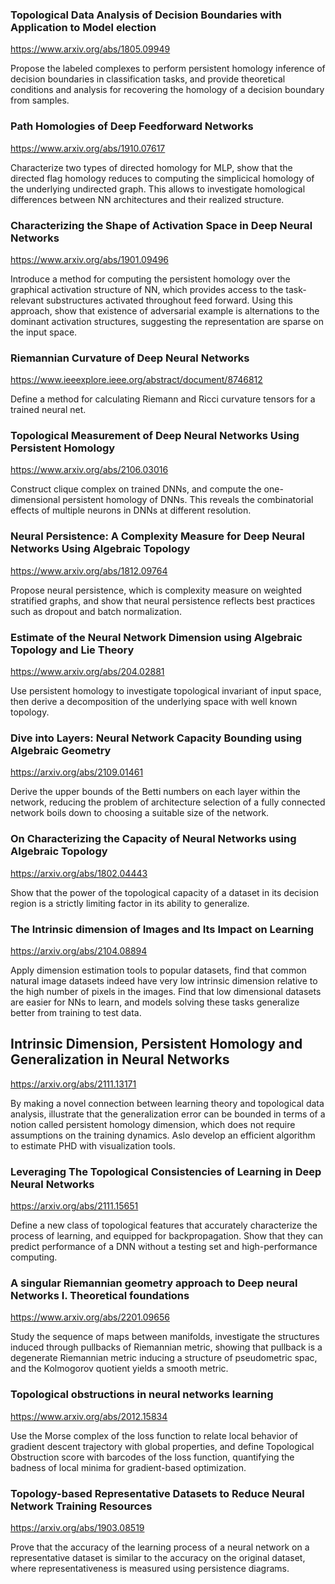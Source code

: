 
### Topological Data Analysis of Decision Boundaries with Application to Model election

<https://www.arxiv.org/abs/1805.09949>

Propose the labeled complexes to perform persistent homology inference of decision boundaries in classification tasks, and provide theoretical conditions and analysis for recovering the homology of a decision boundary from samples.

### Path Homologies of Deep Feedforward Networks

<https://www.arxiv.org/abs/1910.07617>

Characterize two types of directed homology for MLP, show that the directed flag homology reduces to computing the simplicical homology of the underlying undirected graph. This allows to investigate homological differences between NN architectures and their realized structure.

### Characterizing the Shape of Activation Space in Deep Neural Networks

<https://www.arxiv.org/abs/1901.09496>

Introduce a method for computing the persistent homology over the graphical activation structure of NN, which provides access to the task-relevant substructures activated throughout feed forward. Using this approach, show that existence of adversarial example is alternations to the dominant activation structures, suggesting the representation are sparse on the input space.

### Riemannian Curvature of Deep Neural Networks

<https://www.ieeexplore.ieee.org/abstract/document/8746812>

Define a method for calculating Riemann and Ricci curvature tensors for a trained neural net. 

### Topological Measurement of Deep Neural Networks Using Persistent Homology

<https://www.arxiv.org/abs/2106.03016>

Construct clique complex on trained DNNs, and compute the one-dimensional persistent homology of DNNs. This reveals the combinatorial effects of multiple neurons in DNNs at different resolution.

### Neural Persistence: A Complexity Measure for Deep Neural Networks Using Algebraic Topology

<https://www.arxiv.org/abs/1812.09764>

Propose neural persistence, which is complexity measure on weighted stratified graphs, and show that neural persistence reflects best practices such as dropout and batch normalization.

### Estimate of the Neural Network Dimension using Algebraic Topology and Lie Theory

<https://www.arxiv.org/abs/204.02881>

Use persistent homology to investigate topological invariant of input space, then derive a decomposition of the underlying space with well known topology.

### Dive into Layers: Neural Network Capacity Bounding using Algebraic Geometry

<https://arxiv.org/abs/2109.01461>

Derive the upper bounds of the Betti numbers on each layer within the network, reducing the problem of architecture selection of a fully connected network boils down to choosing a suitable size of the network.

### On Characterizing the Capacity of Neural Networks using Algebraic Topology

<https://arxiv.org/abs/1802.04443>

Show that the power of the topological capacity of a dataset in its decision region is a strictly limiting factor in its ability to generalize. 

### The Intrinsic dimension of Images and Its Impact on Learning

<https://arxiv.org/abs/2104.08894>

Apply dimension estimation tools to popular datasets, find that common natural image datasets indeed have very low intrinsic dimension relative to the high number of pixels in the images. Find that low dimensional datasets are easier for NNs to learn, and models solving these tasks generalize better from training to test data.

## Intrinsic Dimension, Persistent Homology and Generalization in Neural Networks

<https://arxiv.org/abs/2111.13171>

By making a novel connection between learning theory and topological data analysis, illustrate that the generalization error can be bounded in terms of a notion called persistent homology dimension, which does not require assumptions on the training dynamics. Aslo develop an efficient algorithm to estimate PHD with visualization tools.

### Leveraging The Topological Consistencies of Learning in Deep Neural Networks

<https://arxiv.org/abs/2111.15651>

Define a new class of topological features that accurately characterize the process of learning, and equipped for backpropagation. Show that they can predict performance of a DNN without a testing set and high-performance computing.

### A singular Riemannian geometry approach to Deep neural Networks I. Theoretical foundations

<https://www.arxiv.org/abs/2201.09656>

Study the sequence of maps between manifolds, investigate the structures induced through pullbacks of Riemannian metric, showing that pullback is a degenerate Riemannian metric inducing a structure of pseudometric spac, and the Kolmogorov quotient yields a smooth metric.

### Topological obstructions in neural networks learning

<https://www.arxiv.org/abs/2012.15834>

Use the Morse complex of the loss function to relate local behavior of gradient descent trajectory with global properties, and define Topological Obstruction score with barcodes of the loss function, quantifying the badness of local minima for gradient-based optimization.

### Topology-based Representative Datasets to Reduce Neural Network Training Resources

<https://arxiv.org/abs/1903.08519>

Prove that the accuracy of the learning process of a neural network on a representative dataset is similar to the accuracy on the original dataset, where representativeness is measured using persistence diagrams.
